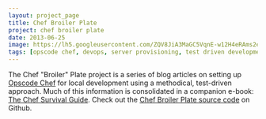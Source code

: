 ```yaml
---
layout: project_page
title: Chef Broiler Plate
project: chef broiler plate
date: 2013-06-25
image: https://lh5.googleusercontent.com/ZQV8JiA3MaGC5VqnE-w12H4eRAms2e70Qd9DRsOVJ50=w1024-h334-no
tags: [opscode chef, devops, server provisioning, test driven development, tdd, chef survival guide]
---
```

The Chef "Broiler" Plate project is a series of blog articles on setting up [Opscode Chef](http://www.opscode.com/chef/) for local development using a methodical, test-driven approach. Much of this information is consolidated in a companion e-book: [The Chef Survival Guide](https://leanpub.com/chef-survival-guide). Check out the [Chef Broiler Plate source code](https://github.com/jasonrobertfox/chef-broiler-plate) on Github.
